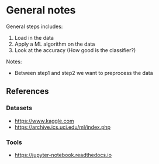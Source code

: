 # General notes

General steps includes:

1. Load in the data
2. Apply a ML algorithm on the data
3. Look at the accuracy (How good is the classifier?)

Notes:

* Between step1 and step2 we want to preprocess the data


## References

### Datasets

* https://www.kaggle.com
* https://archive.ics.uci.edu/ml/index.php

### Tools

* https://jupyter-notebook.readthedocs.io
